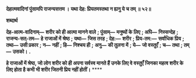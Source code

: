**देहात्मवादिनां पुंसामपि राजन्यसत्तम ।** **यथा देह: प्रियतमस्तथा न ह्यनु ये च तम् ॥ ५२॥** 

**शब्दार्थ** 

**देह-आत्म-वादिनाम्—** **शरीर को ही आत्मा मानने वाले** **; पुंसाम्—** **मनुष्यों के लिए** **; अपि—** **निस्सन्देह** **; राजन्य-सत्-तम—** **हे** **राजाओं में श्रेष्ठ** **; यथा—** **जिस तरह** **; देह:—** **शरीर** **; प्रिय-तम:—** **सर्वाधिक प्रिय** **; तथा—** **उसी प्रकार** **; न—** **नहीं** **; हि—** **निश्चय ही** **;** **अनु—** **की तुलना में** **; ये—** **जो वस्तुएँ** **; च—** **तथा** **; तम्—** **उसको।** **.** 

**हे राजाओं में श्रेष्ठ, जो लोग शरीर को ही अपना सर्वस्व मानते हैं उनके लिए वे वस्तुएँ** **जिनका महत्व शरीर के लिए होता है कभी भी शरीर जितनी प्रिय नहीं होतीं।** **** 